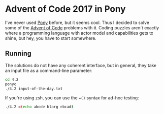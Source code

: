 # Advent of Code 2017 in Pony

I've never used [Pony](https://www.ponylang.org) before, but it seems cool. Thus
I decided to solve some of the [Advent of Code](http://adventofcode.com/2017/)
problems with it. Coding puzzles aren't exactly where a programming language
with actor model and capabilities gets to shine, but hey, you have to start
somewhere.


## Running

The solutions do not have any coherent interface, but in general, they take an
input file as a command-line parameter:

```bash
cd 4.2
ponyc
./4.2 input-of-the-day.txt
```

If you're using zsh, you can use the `=()` syntax for ad-hoc testing:

```bash
./4.2 =(echo abcde blarg ebcad)
```
